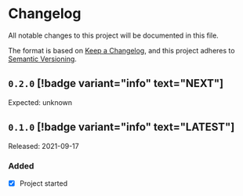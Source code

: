# Changelog

All notable changes to this project will be documented in this file.

The format is based on [Keep a Changelog](https://keepachangelog.com/en/1.0.0/), and this project adheres
to [Semantic Versioning](https://semver.org/spec/v2.0.0.html).

## `0.2.0` [!badge variant="info" text="NEXT"]

Expected: unknown

## `0.1.0` [!badge variant="info" text="LATEST"]

Released: 2021-09-17

### Added

- [x] Project started